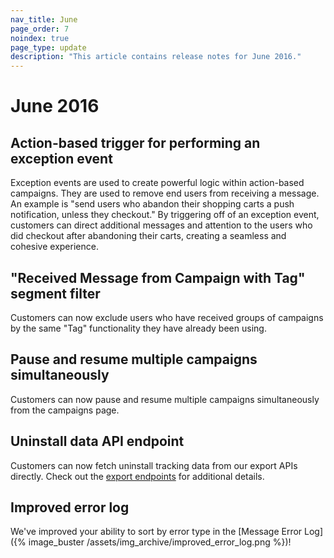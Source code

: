 ```yaml
---
nav_title: June
page_order: 7
noindex: true
page_type: update
description: "This article contains release notes for June 2016."
---
```


# June 2016

## Action-based trigger for performing an exception event

Exception events are used to create powerful logic within action-based campaigns. They are used to remove end users from receiving a message. An example is "send users who abandon their shopping carts a push notification, unless they checkout." By triggering off of an exception event, customers can direct additional messages and attention to the users who did checkout after abandoning their carts, creating a seamless and cohesive experience.

## "Received Message from Campaign with Tag" segment filter

Customers can now exclude users who have received groups of campaigns by the same "Tag" functionality they have already been using.

## Pause and resume multiple campaigns simultaneously

Customers can now pause and resume multiple campaigns simultaneously from the campaigns page.

## Uninstall data API endpoint

Customers can now fetch uninstall tracking data from our export APIs directly. Check out the [export endpoints]({{site.baseurl}}/developer_guide/rest_api/export/#kpi-export) for additional details.

## Improved error log

We've improved your ability to sort by error type in the [Message Error Log]({% image_buster /assets/img_archive/improved_error_log.png %})!

